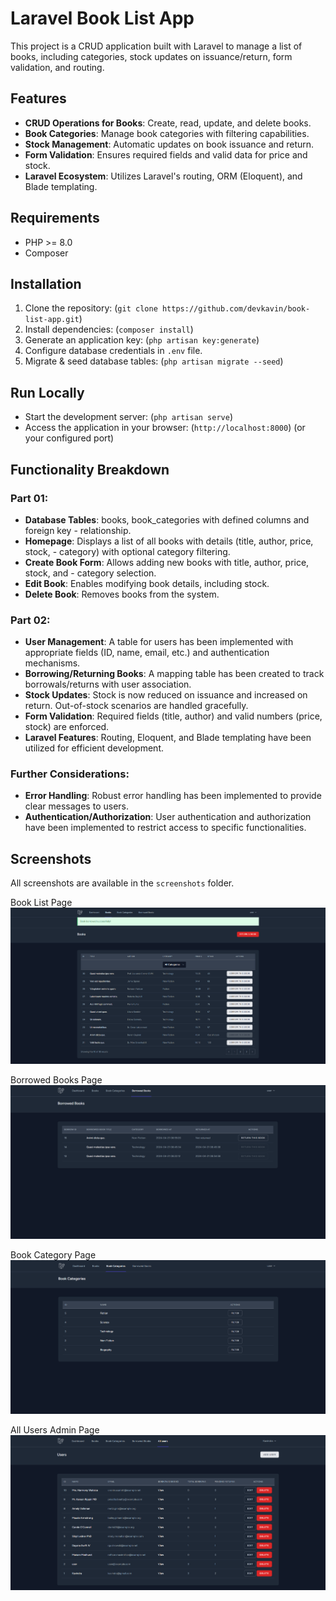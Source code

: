 # Laravel Book List App

This project is a CRUD application built with Laravel to manage a list of books, including categories, stock updates on issuance/return, form validation, and routing.

## Features

-   **CRUD Operations for Books**: Create, read, update, and delete books.
-   **Book Categories**: Manage book categories with filtering capabilities.
-   **Stock Management**: Automatic updates on book issuance and return.
-   **Form Validation**: Ensures required fields and valid data for price and stock.
-   **Laravel Ecosystem**: Utilizes Laravel's routing, ORM (Eloquent), and Blade templating.

## Requirements

-   PHP >= 8.0
-   Composer

## Installation

1. Clone the repository: (`git clone https://github.com/devkavin/book-list-app.git`)
2. Install dependencies: (`composer install`)
3. Generate an application key: (`php artisan key:generate`)
4. Configure database credentials in `.env` file.
5. Migrate & seed database tables: (`php artisan migrate --seed`)

## Run Locally

-   Start the development server: (`php artisan serve`)
-   Access the application in your browser: (`http://localhost:8000`) (or your configured port)

## Functionality Breakdown

### Part 01:

-   **Database Tables**: books, book_categories with defined columns and foreign key - relationship.
-   **Homepage**: Displays a list of all books with details (title, author, price, stock, - category) with optional category filtering.
-   **Create Book Form**: Allows adding new books with title, author, price, stock, and - category selection.
-   **Edit Book**: Enables modifying book details, including stock.
-   **Delete Book**: Removes books from the system.

### Part 02:

-   **User Management**: A table for users has been implemented with appropriate fields (ID, name, email, etc.) and authentication mechanisms.
-   **Borrowing/Returning Books**: A mapping table has been created to track borrowals/returns with user association.
-   **Stock Updates**: Stock is now reduced on issuance and increased on return. Out-of-stock scenarios are handled gracefully.
-   **Form Validation**: Required fields (title, author) and valid numbers (price, stock) are enforced.
-   **Laravel Features**: Routing, Eloquent, and Blade templating have been utilized for efficient development.

### Further Considerations:

-   **Error Handling**: Robust error handling has been implemented to provide clear messages to users.
-   **Authentication/Authorization**: User authentication and authorization have been implemented to restrict access to specific functionalities.

## Screenshots

All screenshots are available in the `screenshots` folder.

Book List Page
![App Screenshot](https://github.com/devkavin/book-list-app/blob/main/screenshots/books-page.png)

Borrowed Books Page
![App Screenshot](https://github.com/devkavin/book-list-app/blob/main/screenshots/borrowd-books.png)

Book Category Page
![App Screenshot](https://github.com/devkavin/book-list-app/blob/main/screenshots/book-category.png)

All Users Admin Page
![App Screenshot](https://github.com/devkavin/book-list-app/blob/main/screenshots/all-users-admin-page.png)
